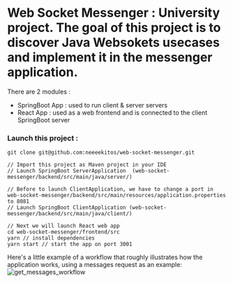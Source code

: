 # Web Socket Messenger : University project. The goal of this project is to discover Java Websokets usecases and implement it in the messenger application.

There are 2 modules :
* SpringBoot App : used to run client & server servers
* React App : used as a web frontend and is connected to the client SpringBoot server

### Launch this project :
```
git clone git@github.com:neeeekitos/web-socket-messenger.git

// Import this project as Maven project in your IDE
// Launch SpringBoot ServerApplication  (web-socket-messenger/backend/src/main/java/server/)

// Before to launch ClientApplication, we have to change a port in web-socket-messenger/backend/src/main/resources/application.properties to 8081
// Launch SpringBoot ClientApplication (web-socket-messenger/backend/src/main/java/client/)

// Next we will launch React web app 
cd web-socket-messenger/frontend/src
yarn // install dependencies
yarn start // start the app on port 3001
```
Here's a little example of a workflow that roughly illustrates how the application works, using a messages request as an example:
![get_messages_workflow](https://drive.google.com/uc?export=view&id=1b8ANs5V_UsWakUQOYJAe90tjShYahksM)

